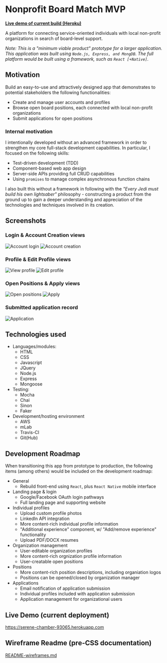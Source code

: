 # Nonprofit Board Match MVP

__[Live demo of current build (Heroku)](https://serene-chamber-93065.herokuapp.com)__

A platform for connecting service-oriented individuals with local non-profit
organizations in search of board-level support.

_Note: This is a "minimum viable product" prototype for a larger application.
This application was built using `Node.js, Express, and MongDB`. The full platform
would be built using a framework, such as `React [+Native]`._

## Motivation

Build an easy-to-use and attractively designed app that demonstrates to
potential stakeholders the following functionalities:

* Create and manage user accounts and profiles
* Browse open board positions, each connected with local non-profit organizations
* Submit applications for open positions

### Internal motivation

I intentionally developed without an advanced framework in order to
strengthen my core full-stack development capabilities. In particular, I focused
on the following skills:

* Test-driven development (TDD)
* Component-based web app design
* Server-side APIs providing full CRUD capabilities
* Using `promises` to manage complex asynchronous function chains

I also built this without a framework in following with the *"Every Jedi must
build his own lightsaber"* philosophy - constructing a product from the ground up
to gain a deeper understanding and appreciation of the technologies and techniques
involved in its creation.

## Screenshots

### Login & Account Creation views

![Account login](screenshots/nbm-screenshots-login.png "Account login")
![Account creation](screenshots/nbm-screenshots-createAccount.png "Account creation")

### Profile & Edit Profile views

![View profile](screenshots/nbm-screenshots-profile.png "View profile")
![Edit profile](screenshots/nbm-screenshots-editProfile.png "Edit profile")

### Open Positions & Apply views

![Open positions](screenshots/nbm-screenshots-positions.png "Open positions")
![Apply](screenshots/nbm-screenshots-application.png "Appy to open position")

### Submitted application record

![Application](screenshots/nbm-screenshots-submitted.png "Application")

## Technologies used

* Languages/modules:
  * HTML
  * CSS
  * Javascript
  * JQuery
  * Node.js
  * Express
  * Mongoose
* Testing:
  * Mocha
  * Chai
  * Sinon
  * Faker
* Development/hosting environment
  * AWS
  * mLab
  * Travis-CI
  * Git(Hub)
  
## Development Roadmap

When transitioning this app from prototype to production, the following items
(among others) would be included on the development roadmap:

* General
  * Rebuild front-end using `React`, plus `React Native` mobile interface
* Landing page & login  
  * Google/Facebook OAuth login pathways
  * Full landing page and supporting website
* Individual profiles
  * Upload custom profile photos
  * LinkedIn API integration
  * More content-rich individual profile information
  * "Additional experience" component, w/ "Add/remove experience" functionality
  * Upload PDF/DOCX resumes
* Organization management
  * User-editable organization profiles
  * More content-rich orgnization profile information
  * User-creatable open positions
* Positions
  * More content-rich position descriptions, including organiation logos
  * Positions can be opened/closed by organization manager
* Applications
  * Email notification of application submission
  * Individual  profiles included with application submission
  * Application management for organizational users

## Live Demo (current deployment)

<https://serene-chamber-93065.herokuapp.com>

## Wireframe Readme (pre-CSS documentation)

[README-wireframes.md](./README-wireframes.md)
